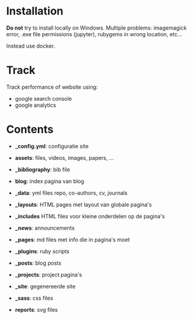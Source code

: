 # Installation

**Do not** try to install locally on Windows. Multiple problems: imagemagick error, .exe file permissions (jupyter), rubygems in wrong location, etc...

Instead use docker. 

# Track

Track performance of website using:
- google search console
- google analytics

# Contents

- **_config.yml**: configuratie site
- **assets**: files, videos, images, papers, ...
- **_bibliography**: bib file
- **blog**: index pagina van blog
- **_data**: yml files repo, co-authors, cv, journals 

- **_layouts**: HTML pages met layout van globale pagina's
- **_includes** HTML files voor kleine onderdelen op de pagina's

- **_news**: announcements
- **_pages**: md files met info die in pagina's moet
- **_plugins**: ruby scripts
- **_posts**: blog posts
- **_projects**: project pagina's
- **_site**: gegenereerde site
- **_sass**: css files
- **reports**: svg files

